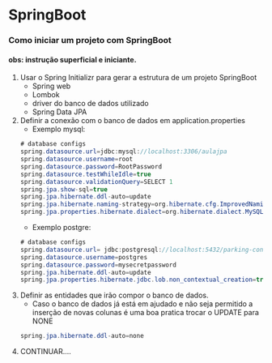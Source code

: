 # SpringBoot

### Como iniciar um projeto com SpringBoot

#### obs: instrução superficial e iniciante.

1. Usar o Spring Initializr para gerar a estrutura de um projeto SpringBoot
    - Spring web
    - Lombok
    - driver do banco de dados utilizado
    - Spring Data JPA
2. Definir a conexão com o banco de dados em application.properties
    - Exemplo mysql:
     ```java
    # database configs
    spring.datasource.url=jdbc:mysql://localhost:3306/aulajpa
    spring.datasource.username=root
    spring.datasource.password=RootPassword
    spring.datasource.testWhileIdle=true
    spring.datasource.validationQuery=SELECT 1
    spring.jpa.show-sql=true
    spring.jpa.hibernate.ddl-auto=update
    spring.jpa.hibernate.naming-strategy=org.hibernate.cfg.ImprovedNamingStrategy
    spring.jpa.properties.hibernate.dialect=org.hibernate.dialect.MySQL5Dialect
    ```
    - Exemplo postgre:
     ```java
    # database configs
    spring.datasource.url= jdbc:postgresql://localhost:5432/parking-control-db
    spring.datasource.username=postgres
    spring.datasource.password=mysecretpassword
    spring.jpa.hibernate.ddl-auto=update
    spring.jpa.properties.hibernate.jdbc.lob.non_contextual_creation=true
    ```
3. Definir as entidades que irão compor o banco de dados.
    - Caso o banco de dados já está em ajudado e não seja permitido a inserção de novas colunas é uma boa pratica trocar o UPDATE para NONE
    ```java
    spring.jpa.hibernate.ddl-auto=none
    ```
4. CONTINUAR....
